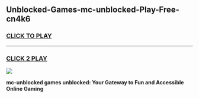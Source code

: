 
## Unblocked-Games-mc-unblocked-Play-Free-cn4k6
<h3>
<a href="https://premium76.site?title=mc-unblocked&ref=10A">CLICK TO PLAY</a></h3>
<hr>

<h3>
<a href="https://premium76.site?title=mc-unblocked&ref=10A">CLICK 2 PLAY</a>
  
</h3>

<a href="https://premium76.site?title=mc-unblocked&ref=10A"><img src="https://clearcache.store/games.png"></a>


**mc-unblocked games unblocked: Your Gateway to Fun and Accessible Online Gaming**
